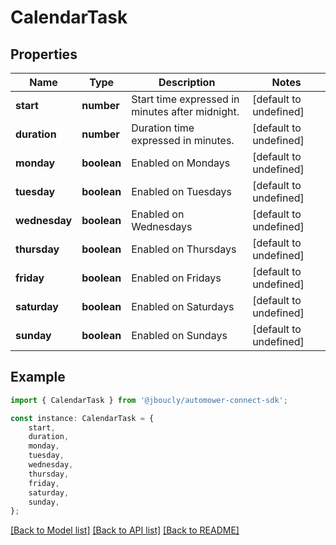 # CalendarTask


## Properties

Name | Type | Description | Notes
------------ | ------------- | ------------- | -------------
**start** | **number** | Start time expressed in minutes after midnight. | [default to undefined]
**duration** | **number** | Duration time expressed in minutes. | [default to undefined]
**monday** | **boolean** | Enabled on Mondays | [default to undefined]
**tuesday** | **boolean** | Enabled on Tuesdays | [default to undefined]
**wednesday** | **boolean** | Enabled on Wednesdays | [default to undefined]
**thursday** | **boolean** | Enabled on Thursdays | [default to undefined]
**friday** | **boolean** | Enabled on Fridays | [default to undefined]
**saturday** | **boolean** | Enabled on Saturdays | [default to undefined]
**sunday** | **boolean** | Enabled on Sundays | [default to undefined]

## Example

```typescript
import { CalendarTask } from '@jboucly/automower-connect-sdk';

const instance: CalendarTask = {
    start,
    duration,
    monday,
    tuesday,
    wednesday,
    thursday,
    friday,
    saturday,
    sunday,
};
```

[[Back to Model list]](../README.md#documentation-for-models) [[Back to API list]](../README.md#documentation-for-api-endpoints) [[Back to README]](../README.md)
